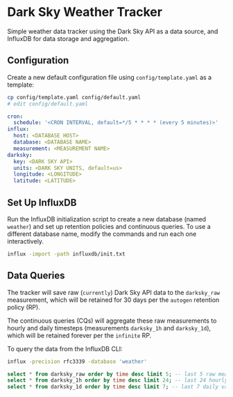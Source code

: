 Dark Sky Weather Tracker
========================

Simple weather data tracker using the Dark Sky API as a data source, and InfluxDB for data storage and aggregation.

## Configuration

Create a new default configuration file using `config/template.yaml` as a template:

```sh
cp config/template.yaml config/default.yaml
# edit config/default.yaml
```

```yaml
cron:
  schedule: '<CRON INTERVAL, default=*/5 * * * * (every 5 minutes)>'
influx:
  host: <DATABASE HOST>
  database: <DATABASE NAME>
  measurement: <MEASUREMENT NAME>
darksky:
  key: <DARK SKY API>
  units: <DARK SKY UNITS, default=us>
  longitude: <LONGITUDE>
  latitude: <LATITUDE>
```

## Set Up InfluxDB

Run the InfluxDB initialization script to create a new database (named `weather`) and set up retention policies and continuous queries. To use a different database name, modify the commands and run each one interactively.

```sh
influx -import -path influxdb/init.txt
```

## Data Queries

The tracker will save raw (`currently`) Dark Sky API data to the `darksky_raw` measurement, which will be retained for 30 days per the `autogen` retention policy (RP).

The continuous queries (CQs) will aggregate these raw measurements to hourly and daily timesteps (measurements `darksky_1h` and `darksky_1d`), which will be retained forever per the `infinite` RP.

To query the data from the InfluxDB CLI:

```sh
influx -precision rfc3339 -database 'weather'
```

```sql
select * from darksky_raw order by time desc limit 5; -- last 5 raw measurements
select * from darksky_1h order by time desc limit 24; -- last 24 hourly values
select * from darksky_1d order by time desc limit 7; -- last 7 daily values
```
